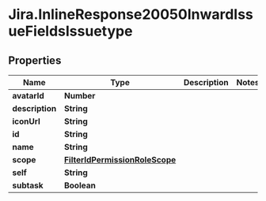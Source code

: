 # Jira.InlineResponse20050InwardIssueFieldsIssuetype

## Properties

Name | Type | Description | Notes
------------ | ------------- | ------------- | -------------
**avatarId** | **Number** |  | 
**description** | **String** |  | 
**iconUrl** | **String** |  | 
**id** | **String** |  | 
**name** | **String** |  | 
**scope** | [**FilterIdPermissionRoleScope**](FilterIdPermissionRoleScope.md) |  | 
**self** | **String** |  | 
**subtask** | **Boolean** |  | 


